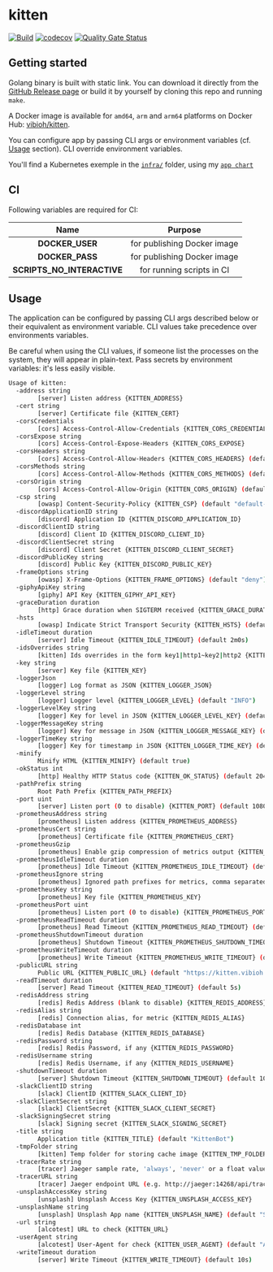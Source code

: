 # kitten

[![Build](https://github.com/ViBiOh/kitten/workflows/Build/badge.svg)](https://github.com/ViBiOh/kitten/actions)
[![codecov](https://codecov.io/gh/ViBiOh/kitten/branch/main/graph/badge.svg)](https://codecov.io/gh/ViBiOh/kitten)
[![Quality Gate Status](https://sonarcloud.io/api/project_badges/measure?project=ViBiOh_kitten&metric=alert_status)](https://sonarcloud.io/dashboard?id=ViBiOh_kitten)

## Getting started

Golang binary is built with static link. You can download it directly from the [GitHub Release page](https://github.com/ViBiOh/kitten/releases) or build it by yourself by cloning this repo and running `make`.

A Docker image is available for `amd64`, `arm` and `arm64` platforms on Docker Hub: [vibioh/kitten](https://hub.docker.com/r/vibioh/kitten/tags).

You can configure app by passing CLI args or environment variables (cf. [Usage](#usage) section). CLI override environment variables.

You'll find a Kubernetes exemple in the [`infra/`](infra) folder, using my [`app chart`](https://github.com/ViBiOh/charts/tree/main/app)

## CI

Following variables are required for CI:

|            Name            |           Purpose           |
| :------------------------: | :-------------------------: |
|      **DOCKER_USER**       | for publishing Docker image |
|      **DOCKER_PASS**       | for publishing Docker image |
| **SCRIPTS_NO_INTERACTIVE** |  for running scripts in CI  |

## Usage

The application can be configured by passing CLI args described below or their equivalent as environment variable. CLI values take precedence over environments variables.

Be careful when using the CLI values, if someone list the processes on the system, they will appear in plain-text. Pass secrets by environment variables: it's less easily visible.

```bash
Usage of kitten:
  -address string
        [server] Listen address {KITTEN_ADDRESS}
  -cert string
        [server] Certificate file {KITTEN_CERT}
  -corsCredentials
        [cors] Access-Control-Allow-Credentials {KITTEN_CORS_CREDENTIALS}
  -corsExpose string
        [cors] Access-Control-Expose-Headers {KITTEN_CORS_EXPOSE}
  -corsHeaders string
        [cors] Access-Control-Allow-Headers {KITTEN_CORS_HEADERS} (default "Content-Type")
  -corsMethods string
        [cors] Access-Control-Allow-Methods {KITTEN_CORS_METHODS} (default "GET")
  -corsOrigin string
        [cors] Access-Control-Allow-Origin {KITTEN_CORS_ORIGIN} (default "*")
  -csp string
        [owasp] Content-Security-Policy {KITTEN_CSP} (default "default-src 'self'; base-uri 'self'; script-src 'self' 'httputils-nonce'; style-src 'self' 'httputils-nonce'; img-src 'self' platform.slack-edge.com")
  -discordApplicationID string
        [discord] Application ID {KITTEN_DISCORD_APPLICATION_ID}
  -discordClientID string
        [discord] Client ID {KITTEN_DISCORD_CLIENT_ID}
  -discordClientSecret string
        [discord] Client Secret {KITTEN_DISCORD_CLIENT_SECRET}
  -discordPublicKey string
        [discord] Public Key {KITTEN_DISCORD_PUBLIC_KEY}
  -frameOptions string
        [owasp] X-Frame-Options {KITTEN_FRAME_OPTIONS} (default "deny")
  -giphyApiKey string
        [giphy] API Key {KITTEN_GIPHY_API_KEY}
  -graceDuration duration
        [http] Grace duration when SIGTERM received {KITTEN_GRACE_DURATION} (default 30s)
  -hsts
        [owasp] Indicate Strict Transport Security {KITTEN_HSTS} (default true)
  -idleTimeout duration
        [server] Idle Timeout {KITTEN_IDLE_TIMEOUT} (default 2m0s)
  -idsOverrides string
        [kitten] Ids overrides in the form key1|http1~key2|http2 {KITTEN_IDS_OVERRIDES}
  -key string
        [server] Key file {KITTEN_KEY}
  -loggerJson
        [logger] Log format as JSON {KITTEN_LOGGER_JSON}
  -loggerLevel string
        [logger] Logger level {KITTEN_LOGGER_LEVEL} (default "INFO")
  -loggerLevelKey string
        [logger] Key for level in JSON {KITTEN_LOGGER_LEVEL_KEY} (default "level")
  -loggerMessageKey string
        [logger] Key for message in JSON {KITTEN_LOGGER_MESSAGE_KEY} (default "message")
  -loggerTimeKey string
        [logger] Key for timestamp in JSON {KITTEN_LOGGER_TIME_KEY} (default "time")
  -minify
        Minify HTML {KITTEN_MINIFY} (default true)
  -okStatus int
        [http] Healthy HTTP Status code {KITTEN_OK_STATUS} (default 204)
  -pathPrefix string
        Root Path Prefix {KITTEN_PATH_PREFIX}
  -port uint
        [server] Listen port (0 to disable) {KITTEN_PORT} (default 1080)
  -prometheusAddress string
        [prometheus] Listen address {KITTEN_PROMETHEUS_ADDRESS}
  -prometheusCert string
        [prometheus] Certificate file {KITTEN_PROMETHEUS_CERT}
  -prometheusGzip
        [prometheus] Enable gzip compression of metrics output {KITTEN_PROMETHEUS_GZIP}
  -prometheusIdleTimeout duration
        [prometheus] Idle Timeout {KITTEN_PROMETHEUS_IDLE_TIMEOUT} (default 10s)
  -prometheusIgnore string
        [prometheus] Ignored path prefixes for metrics, comma separated {KITTEN_PROMETHEUS_IGNORE}
  -prometheusKey string
        [prometheus] Key file {KITTEN_PROMETHEUS_KEY}
  -prometheusPort uint
        [prometheus] Listen port (0 to disable) {KITTEN_PROMETHEUS_PORT} (default 9090)
  -prometheusReadTimeout duration
        [prometheus] Read Timeout {KITTEN_PROMETHEUS_READ_TIMEOUT} (default 5s)
  -prometheusShutdownTimeout duration
        [prometheus] Shutdown Timeout {KITTEN_PROMETHEUS_SHUTDOWN_TIMEOUT} (default 5s)
  -prometheusWriteTimeout duration
        [prometheus] Write Timeout {KITTEN_PROMETHEUS_WRITE_TIMEOUT} (default 10s)
  -publicURL string
        Public URL {KITTEN_PUBLIC_URL} (default "https://kitten.vibioh.fr")
  -readTimeout duration
        [server] Read Timeout {KITTEN_READ_TIMEOUT} (default 5s)
  -redisAddress string
        [redis] Redis Address (blank to disable) {KITTEN_REDIS_ADDRESS} (default "localhost:6379")
  -redisAlias string
        [redis] Connection alias, for metric {KITTEN_REDIS_ALIAS}
  -redisDatabase int
        [redis] Redis Database {KITTEN_REDIS_DATABASE}
  -redisPassword string
        [redis] Redis Password, if any {KITTEN_REDIS_PASSWORD}
  -redisUsername string
        [redis] Redis Username, if any {KITTEN_REDIS_USERNAME}
  -shutdownTimeout duration
        [server] Shutdown Timeout {KITTEN_SHUTDOWN_TIMEOUT} (default 10s)
  -slackClientID string
        [slack] ClientID {KITTEN_SLACK_CLIENT_ID}
  -slackClientSecret string
        [slack] ClientSecret {KITTEN_SLACK_CLIENT_SECRET}
  -slackSigningSecret string
        [slack] Signing secret {KITTEN_SLACK_SIGNING_SECRET}
  -title string
        Application title {KITTEN_TITLE} (default "KittenBot")
  -tmpFolder string
        [kitten] Temp folder for storing cache image {KITTEN_TMP_FOLDER} (default "/tmp")
  -tracerRate string
        [tracer] Jaeger sample rate, 'always', 'never' or a float value {KITTEN_TRACER_RATE} (default "always")
  -tracerURL string
        [tracer] Jaeger endpoint URL (e.g. http://jaeger:14268/api/traces) {KITTEN_TRACER_URL}
  -unsplashAccessKey string
        [unsplash] Unsplash Access Key {KITTEN_UNSPLASH_ACCESS_KEY}
  -unsplashName string
        [unsplash] Unsplash App name {KITTEN_UNSPLASH_NAME} (default "SayIt")
  -url string
        [alcotest] URL to check {KITTEN_URL}
  -userAgent string
        [alcotest] User-Agent for check {KITTEN_USER_AGENT} (default "Alcotest")
  -writeTimeout duration
        [server] Write Timeout {KITTEN_WRITE_TIMEOUT} (default 10s)
```
